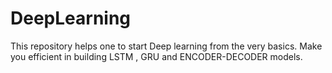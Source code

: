# DeepLearning
This repository helps one to start Deep learning from the very basics. 
Make you efficient in building LSTM , GRU and ENCODER-DECODER models.
